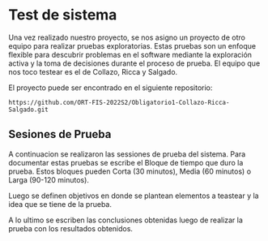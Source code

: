 # Test de sistema
Una vez realizado nuestro proyecto, se nos asigno un proyecto de otro equipo para realizar pruebas exploratorias. Estas pruebas son un enfoque flexible para descubrir problemas en el software mediante la exploración activa y la toma de decisiones durante el proceso de prueba. El equipo que nos toco testear es el de Collazo, Ricca y Salgado. 

El proyecto puede ser encontrado en el siguiente repositorio: 
```
https://github.com/ORT-FIS-2022S2/Obligatorio1-Collazo-Ricca-Salgado.git
```
## Sesiones de Prueba
A continuacion se realizaron las sessiones de prueba del sistema. Para documentar estas pruebas se escribe el Bloque de tiempo que duro la prueba. Estos bloques pueden Corta (30 minutos), Media (60 minutos) o Larga (90-120 minutos).

Luego se definen objetivos en donde se plantean elementos a teastear y la idea que se tiene de la prueba. 

A lo ultimo se escriben las conclusiones obtenidas luego de realizar la prueba con los resultados obtenidos.


